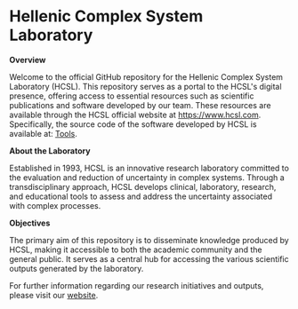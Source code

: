 # Hellenic Complex System Laboratory

**Overview**

Welcome to the official GitHub repository for the Hellenic Complex System Laboratory (HCSL). This repository serves as a portal to the HCSL's digital presence, offering access to essential resources such as scientific publications and software developed by our team. These resources are available through the HCSL official website at https://www.hcsl.com. Specifically, the source code of the software developed by HCSL is available at: [Tools](Tools/).

**About the Laboratory**

Established in 1993, HCSL is an innovative research laboratory committed to the evaluation and reduction of uncertainty in complex systems. Through a transdisciplinary approach, HCSL develops clinical, laboratory, research, and educational tools to assess and address the uncertainty associated with complex processes.

**Objectives**

The primary aim of this repository is to disseminate knowledge produced by HCSL, making it accessible to both the academic community and the general public. It serves as a central hub for accessing the various scientific outputs generated by the laboratory.

For further information regarding our research initiatives and outputs, please visit our [website]( https://www.hcsl.com).

